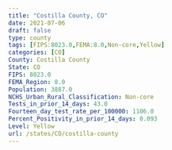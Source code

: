 ```yaml
---
title: "Costilla County, CO"
date: 2021-07-06
draft: false
type: county
tags: [FIPS:8023.0,FEMA:8.0,Non-core,Yellow]
categories: [CO]
County: Costilla County
State: CO
FIPS: 8023.0
FEMA_Region: 8.0
Population: 3887.0
NCHS_Urban_Rural_Classification: Non-core
Tests_in_prior_14_days: 43.0
Fourteen_day_test_rate_per_100000: 1106.0
Percent_Positivity_in_prior_14_days: 0.093
Level: Yellow
url: /states/CO/costilla-county
---
```



